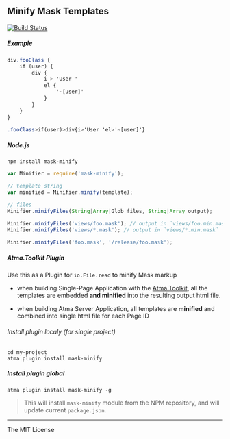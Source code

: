 Minify Mask Templates
-----

[![Build Status](https://travis-ci.org/atmajs/mask-minify.png?branch=master)](https://travis-ci.org/atmajs/mask-minify)

##### Example

```sass
div.fooClass {
	if (user) {
		div {
			i > 'User '
			el {
				'~[user]'
			}
		}
	}
}
```
```sass
.fooClass>if(user)>div{i>'User 'el>'~[user]'}
```

##### Node.js

```
npm install mask-minify
```

```javascript
var Minifier = require('mask-minify');

// template string
var minified = Minifier.minify(template);

// files
Minifier.minifyFiles(String|Array|Glob files, String|Array output);

Minifier.minifyFiles('views/foo.mask'); // output in `views/foo.min.mask`
Minifier.minifyFiles('views/*.mask'); // output in `views/*.min.mask`

Minifier.minifyFiles('foo.mask', '/release/foo.mask'); 

```

##### Atma.Toolkit Plugin

Use this as a Plugin for `io.File.read` to minify Mask markup

- when building Single-Page Application with the [Atma.Toolkit](https://github.com/atmajs/Atma.Toolkit), all the templates are embedded **and minified** into the resulting output html file.

- when building Atma Server Application, all templates are **minified** and combined into single html file for each Page ID


###### Install plugin localy (for single project)
```
cd my-project
atma plugin install mask-minify
```

##### Install plugin global
```
atma plugin install mask-minify -g
```

> This will install `mask-minify` module from the NPM repository, and will update current `package.json`.


----
The MIT License